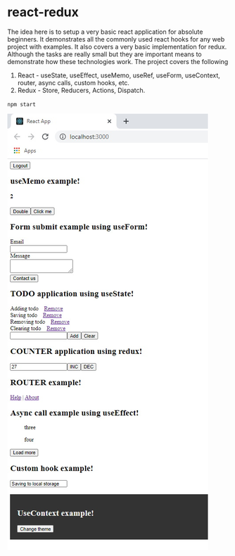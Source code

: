 # react-redux

The idea here is to setup a very basic react application for absolute beginners. It demonstrates all the commonly used react hooks for any web project with examples. It also covers a very basic implementation for redux. Although the tasks are really small but they are important means to demonstrate how these technologies work. The project covers the following

1. React - useState, useEffect, useMemo, useRef, useForm, useContext, router, async calls, custom hooks, etc.
2. Redux - Store, Reducers, Actions, Dispatch.

`npm start`

<img src="Application.jpg" />
